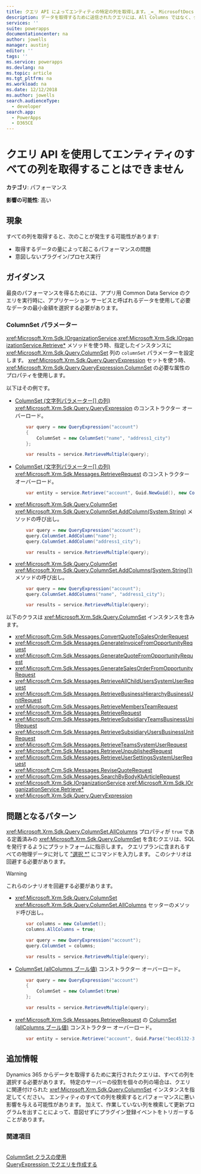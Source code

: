 ```yaml
---
title: クエリ API によってエンティティの特定の列を取得します。_=_ MicrosoftDocs
description: データを取得するために送信されたクエリには、All Columns ではなく、クエリに関連付けられている ColumnSet のインスタンス内の特定の列を含める必要があります。
services: ''
suite: powerapps
documentationcenter: na
author: jowells
manager: austinj
editor: ''
tags: ''
ms.service: powerapps
ms.devlang: na
ms.topic: article
ms.tgt_pltfrm: na
ms.workload: na
ms.date: 12/12/2018
ms.author: jowells
search.audienceType:
  - developer
search.app:
  - PowerApps
  - D365CE
--- 
```

# <a name="do-not-retrieve-entity-all-columns-via-query-apis"></a>クエリ API を使用してエンティティのすべての列を取得することはできません

**カテゴリ**: パフォーマンス

**影響の可能性**: 高い

<a name='symptoms'></a>

## <a name="symptoms"></a>現象

すべての列を取得すると、次のことが発生する可能性があります:

- 取得するデータの量によって起こるパフォーマンスの問題
- 意図しないプラグイン/プロセス実行

<a name='guidance'></a>

## <a name="guidance"></a>ガイダンス

最良のパフォーマンスを得るためには、アプリ用 Common Data Service のクエリを実行時に、アプリケーション サービスと呼ばれるデータを使用して必要なデータの最小金額を選択する必要があります。 

### <a name="columnset-parameter"></a>ColumnSet パラメーター

<xref:Microsoft.Xrm.Sdk.IOrganizationService>.<xref:Microsoft.Xrm.Sdk.IOrganizationService.Retrieve*> メソッドを使う時、指定したインスタンスに <xref:Microsoft.Xrm.Sdk.Query.ColumnSet> 列の `columnSet` パラメーターを設定します。  <xref:Microsoft.Xrm.Sdk.Query.QueryExpression> セットを使う時、<xref:Microsoft.Xrm.Sdk.Query.QueryExpression.ColumnSet> の必要な属性のプロパティを使用します。

以下はその例です。

- [ColumnSet (文字列パラメーター[] の列)](/dotnet/api/microsoft.xrm.sdk.query.columnset.-ctor#Microsoft_Xrm_Sdk_Query_ColumnSet__ctor_System_String___) <xref:Microsoft.Xrm.Sdk.Query.QueryExpression> のコンストラクター オーバーロード。

    ```csharp
        var query = new QueryExpression("account")
        {
            ColumnSet = new ColumnSet("name", "address1_city")
        };

        var results = service.RetrieveMultiple(query);
    ```

- [ColumnSet (文字列パラメーター[] の列)](/dotnet/api/microsoft.xrm.sdk.query.columnset.-ctor#Microsoft_Xrm_Sdk_Query_ColumnSet__ctor_System_String___) <xref:Microsoft.Xrm.Sdk.Messages.RetrieveRequest> のコンストラクター オーバーロード。

    ```csharp
        var entity = service.Retrieve("account", Guid.NewGuid(), new ColumnSet("name", "address1_city"));
    ```

- <xref:Microsoft.Xrm.Sdk.Query.ColumnSet> <xref:Microsoft.Xrm.Sdk.Query.ColumnSet.AddColumn(System.String)> メソッドの呼び出し。

    ```csharp
        var query = new QueryExpression("account");
        query.ColumnSet.AddColumn("name");
        query.ColumnSet.AddColumn("address1_city");

        var results = service.RetrieveMultiple(query);
    ```

- <xref:Microsoft.Xrm.Sdk.Query.ColumnSet> <xref:Microsoft.Xrm.Sdk.Query.ColumnSet.AddColumns(System.String[])> メソッドの呼び出し。

    ```csharp
        var query = new QueryExpression("account");
        query.ColumnSet.AddColumns("name", "address1_city");

        var results = service.RetrieveMultiple(query);
    ```

以下のクラスは <xref:Microsoft.Xrm.Sdk.Query.ColumnSet> インスタンスを含みます。

- <xref:Microsoft.Crm.Sdk.Messages.ConvertQuoteToSalesOrderRequest>
- <xref:Microsoft.Crm.Sdk.Messages.GenerateInvoiceFromOpportunityRequest>
- <xref:Microsoft.Crm.Sdk.Messages.GenerateQuoteFromOpportunityRequest>
- <xref:Microsoft.Crm.Sdk.Messages.GenerateSalesOrderFromOpportunityRequest>
- <xref:Microsoft.Crm.Sdk.Messages.RetrieveAllChildUsersSystemUserRequest>
- <xref:Microsoft.Crm.Sdk.Messages.RetrieveBusinessHierarchyBusinessUnitRequest>
- <xref:Microsoft.Crm.Sdk.Messages.RetrieveMembersTeamRequest>
- <xref:Microsoft.Xrm.Sdk.Messages.RetrieveRequest>
- <xref:Microsoft.Crm.Sdk.Messages.RetrieveSubsidiaryTeamsBusinessUnitRequest>
- <xref:Microsoft.Crm.Sdk.Messages.RetrieveSubsidiaryUsersBusinessUnitRequest>
- <xref:Microsoft.Crm.Sdk.Messages.RetrieveTeamsSystemUserRequest>
- <xref:Microsoft.Crm.Sdk.Messages.RetrieveUnpublishedRequest>
- <xref:Microsoft.Crm.Sdk.Messages.RetrieveUserSettingsSystemUserRequest>
- <xref:Microsoft.Crm.Sdk.Messages.ReviseQuoteRequest>
- <xref:Microsoft.Crm.Sdk.Messages.SearchByBodyKbArticleRequest>
- <xref:Microsoft.Xrm.Sdk.IOrganizationService>.<xref:Microsoft.Xrm.Sdk.IOrganizationService.Retrieve*>
- <xref:Microsoft.Xrm.Sdk.Query.QueryExpression>

<a name='problem'></a>

## <a name="problematic-patterns"></a>問題となるパターン

<xref:Microsoft.Xrm.Sdk.Query.ColumnSet.AllColumns> プロパティが  `true` である定義済みの <xref:Microsoft.Xrm.Sdk.Query.ColumnSet> を含むクエリは、SQL を発行するようにプラットフォームに指示します。 クエリプランに含まれるすべての物理データに対して ["選択 *"](https://technet.microsoft.com/library/ms189287.aspx) にコマンドを入力します。  このシナリオは回避する必要があります。

> [!WARNING]
> これらのシナリオを回避する必要があります。

- <xref:Microsoft.Xrm.Sdk.Query.ColumnSet> <xref:Microsoft.Xrm.Sdk.Query.ColumnSet.AllColumns> セッターのメソッド呼び出し。

    ```csharp
        var columns = new ColumnSet();
        columns.AllColumns = true;

        var query = new QueryExpression("account");
        query.ColumnSet = columns;

        var results = service.RetrieveMultiple(query);
    ```

- [ColumnSet (allColumns ブール値)](/dotnet/api/microsoft.xrm.sdk.query.columnset.-ctor#Microsoft_Xrm_Sdk_Query_ColumnSet__ctor_System_Boolean_)  コンストラクター オーバーロード。

    ```csharp
        var query = new QueryExpression("account")
        {
            ColumnSet = new ColumnSet(true)
        };

        var results = service.RetrieveMultiple(query);
    ```

-  <xref:Microsoft.Xrm.Sdk.Messages.RetrieveRequest> の [ColumnSet (allColumns ブール値)](/dotnet/api/microsoft.xrm.sdk.query.columnset.-ctor#Microsoft_Xrm_Sdk_Query_ColumnSet__ctor_System_Boolean_)  コンストラクター オーバーロード。

    ```csharp
        var entity = service.Retrieve("account", Guid.Parse("bec45132-392a-4617-b935-a64ef04738e4"), new ColumnSet(true));
    ```

<a name='additional'></a>

## <a name="additional-information"></a>追加情報

Dynamics 365 からデータを取得するために実行されたクエリは、すべての列を選択する必要があります。  特定のサーバーの役割を個々の列の場合は、クエリに関連付けられた <xref:Microsoft.Xrm.Sdk.Query.ColumnSet> インスタンスを指定してください。 エンティティのすべての列を検索するとパフォーマンスに悪い影響を与える可能性があります。 加えて、作業していない列を検索して更新プログラムを出すことによって、意図せずにプラグイン登録イベントをトリガーすることがあります。

<a name='seealso'></a>

### <a name="see-also"></a>関連項目

<xref href="Microsoft.Xrm.Sdk.Query.ColumnSet?text=ColumnSet Class" /><br />
[ColumnSet クラスの使用](../../org-service/use-the-columnset-class.md)<br />
[QueryExpression でクエリを作成する](../../org-service/build-queries-with-queryexpression.md)<br />